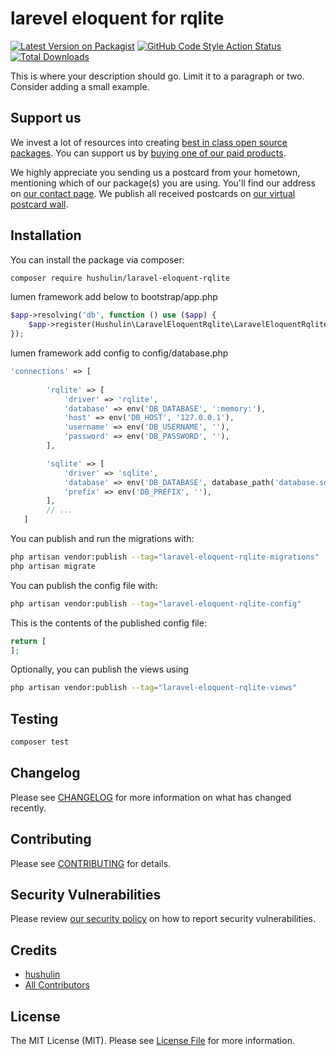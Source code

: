 # larevel eloquent for rqlite

[![Latest Version on Packagist](https://img.shields.io/packagist/v/hushulin/laravel-eloquent-rqlite.svg?style=flat-square)](https://packagist.org/packages/hushulin/laravel-eloquent-rqlite)
[![GitHub Code Style Action Status](https://img.shields.io/github/workflow/status/hushulin/laravel-eloquent-rqlite/Fix%20PHP%20code%20style%20issues?label=code%20style)](https://github.com/hushulin/laravel-eloquent-rqlite/actions?query=workflow%3A"Fix+PHP+code+style+issues"+branch%3Amain)
[![Total Downloads](https://img.shields.io/packagist/dt/hushulin/laravel-eloquent-rqlite.svg?style=flat-square)](https://packagist.org/packages/hushulin/laravel-eloquent-rqlite)

This is where your description should go. Limit it to a paragraph or two. Consider adding a small example.

## Support us

We invest a lot of resources into creating [best in class open source packages](https://spatie.be/open-source). You can support us by [buying one of our paid products](https://spatie.be/open-source/support-us).

We highly appreciate you sending us a postcard from your hometown, mentioning which of our package(s) you are using. You'll find our address on [our contact page](https://spatie.be/about-us). We publish all received postcards on [our virtual postcard wall](https://spatie.be/open-source/postcards).

## Installation

You can install the package via composer:

```bash
composer require hushulin/laravel-eloquent-rqlite
```

lumen framework add below to bootstrap/app.php
```php
$app->resolving('db', function () use ($app) {
    $app->register(Hushulin\LaravelEloquentRqlite\LaravelEloquentRqliteServiceProvider::class);
});
```

lumen framework add config to config/database.php
```php 
'connections' => [
        
        'rqlite' => [
            'driver' => 'rqlite',
            'database' => env('DB_DATABASE', ':memory:'),
            'host' => env('DB_HOST', '127.0.0.1'),
            'username' => env('DB_USERNAME', ''),
            'password' => env('DB_PASSWORD', ''),
        ],

        'sqlite' => [
            'driver' => 'sqlite',
            'database' => env('DB_DATABASE', database_path('database.sqlite')),
            'prefix' => env('DB_PREFIX', ''),
        ],
        // ...
   ]
```

You can publish and run the migrations with:

```bash
php artisan vendor:publish --tag="laravel-eloquent-rqlite-migrations"
php artisan migrate
```

You can publish the config file with:

```bash
php artisan vendor:publish --tag="laravel-eloquent-rqlite-config"
```

This is the contents of the published config file:

```php
return [
];
```

Optionally, you can publish the views using

```bash
php artisan vendor:publish --tag="laravel-eloquent-rqlite-views"
```

## Testing

```bash
composer test
```

## Changelog

Please see [CHANGELOG](CHANGELOG.md) for more information on what has changed recently.

## Contributing

Please see [CONTRIBUTING](CONTRIBUTING.md) for details.

## Security Vulnerabilities

Please review [our security policy](../../security/policy) on how to report security vulnerabilities.

## Credits

- [hushulin](https://github.com/hushulin)
- [All Contributors](../../contributors)

## License

The MIT License (MIT). Please see [License File](LICENSE.md) for more information.
